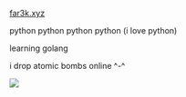 <a href="https://far3k.xyz/">far3k.xyz</a>

python python python python (i love python)

learning golang

i drop atomic bombs online ^-^

<a href="https://u8views.com/github/Far3000-YT"><img src="https://u8views.com/api/v1/github/profiles/83653727/views/total-count.svg"></a>

